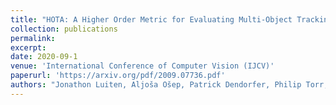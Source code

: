 ```yaml
---
title: "HOTA: A Higher Order Metric for Evaluating Multi-Object Tracking"
collection: publications
permalink: 
excerpt: 
date: 2020-09-1
venue: 'International Conference of Computer Vision (IJCV)'
paperurl: 'https://arxiv.org/pdf/2009.07736.pdf'
authors: "Jonathon Luiten, Aljoša Ošep, Patrick Dendorfer, Philip Torr, Andreas Geiger, Laura Leal-Taixé, and Bastian Leibe"
---
```

